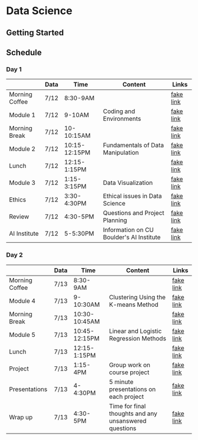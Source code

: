 # Data Science

## Getting Started

## Schedule

### Day 1
|               | Data  | Time| Content| Links |
| ------------- |------|-------| -----|-------|
| Morning Coffee| 7/12 | 8:30-9AM | | [fake link](#)|
| Module 1      | 7/12 | 9-10AM | Coding and Environments | [fake link](#)|
| Morning Break | 7/12 | 10-10:15AM   |  | [fake link](#) |
| Module 2      | 7/12 | 10:15-12:15PM|Fundamentals of Data Manipulation | [fake link](#)|
| Lunch         | 7/12 | 12:15-1:15PM |     | [fake link](#) |
| Module 3      | 7/12 | 1:15-3:15PM      |   Data Visualization | [fake link](#) |
| Ethics        | 7/12 | 3:30-4:30PM      |    Ethical issues in Data Science | [fake link](#) |
| Review        | 7/12 | 4:30-5PM     |   Questions and Project Planning | [fake link](#) |
| AI Institute  | 7/12 | 5-5:30PM     | Information on CU Boulder's AI Institute | [fake link](#) |

### Day 2
|               | Data  | Time| Content| Links |
| ------------- |------|-------| -----|-------|
| Morning Coffee| 7/13 | 8:30-9AM      | | [fake link](#)|
| Module 4      | 7/13 | 9-10:30AM     | Clustering Using the K-means Method | [fake link](#)|
| Morning Break | 7/13 | 10:30-10:45AM |  | [fake link](#) |
| Module 5      | 7/13 | 10:45-12:15PM | Linear and Logistic Regression Methods | [fake link](#)|
| Lunch         | 7/13 | 12:15-1:15PM  |     | [fake link](#) |
| Project       | 7/13 | 1:15-4PM      |   Group work on course project | [fake link](#) |
| Presentations | 7/13 | 4-4:30PM      |    5 minute presentations on each project | [fake link](#) |
| Wrap up       | 7/13 | 4:30-5PM      |   Time for final thoughts and any unsanswered questions | [fake link](#) |

